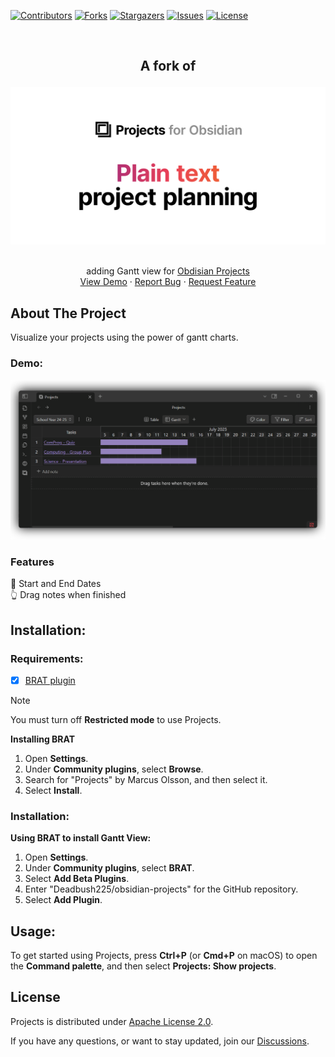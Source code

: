 <a id="readme-top"></a>

[![Contributors][contributors-shield]][contributors-url]
[![Forks][forks-shield]][forks-url]
[![Stargazers][stars-shield]][stars-url]
[![Issues][issues-shield]][issues-url]
[![License][license-shield]][license-url]

<!-- [![LinkedIn][linkedin-shield]][linkedin-url] -->

<br />
<div align="center">
  <h3 style="font-size: 1.5em" align="center">A fork of</h3>  
<picture>
  <source media="(prefers-color-scheme: dark)" srcset="https://raw.githubusercontent.com/marcusolsson/obsidian-projects/main/images/dark.svg">
  <source media="(prefers-color-scheme: light)" srcset="https://raw.githubusercontent.com/marcusolsson/obsidian-projects/main/images/light.svg">
  <img alt="Projects logo" src="https://raw.githubusercontent.com/marcusolsson/obsidian-projects/main/images/light.svg">
</picture>

  <p align="center">
    <br />
    adding Gantt view for <a href="https://github.com/marcusolsson/obsidian-projects">Obdisian Projects</a>
    <br />
    <a href="https://github.com/Deadbush225/obsidian-projects#Demo">View Demo</a>
    &middot;
    <a href="https://github.com/Deadbush225/obsidian-projects/issues/new?labels=bug&template=bug-report---.md">Report Bug</a>
    &middot;
    <a href="https://github.com/Deadbush225/obsidian-projects/issues/new?labels=enhancement&template=feature-request---.md">Request Feature</a>
  </p>
</div>

## About The Project

Visualize your projects using the power of gantt charts.

### Demo:

<div align="center"><img src="./images/Obsidian-Projects.png" width="650"></img></div>

### Features

💬 Start and End Dates <br>
👆 Drag notes when finished <br>

## Installation:

### Requirements:

- [x] [BRAT plugin](https://github.com/TfTHacker/obsidian42-brat)

> [!Note]  
> You must turn off **Restricted mode** to use Projects.

**Installing BRAT**<br>

1. Open **Settings**. <br>
2. Under **Community plugins**, select **Browse**. <br>
3. Search for "Projects" by Marcus Olsson, and then select it.<br>
4. Select **Install**.

### Installation:

**Using BRAT to install Gantt View:**

1. Open **Settings**. <br>
2. Under **Community plugins**, select **BRAT**. <br>
3. Select **Add Beta Plugins**.
4. Enter "Deadbush225/obsidian-projects" for the GitHub repository.
5. Select **Add Plugin**.

## Usage:

To get started using Projects, press **Ctrl+P** (or **Cmd+P** on macOS) to open the **Command palette**, and then select **Projects: Show projects**.

## License

Projects is distributed under [Apache License 2.0](LICENSE).

If you have any questions, or want to stay updated, join our [Discussions](https://github.com/marcusolsson/obsidian-projects/discussions).

<!-- MARKDOWN LINKS & IMAGES -->
<!-- https://www.markdownguide.org/basic-syntax/#reference-style-links -->

[contributors-shield]: https://img.shields.io/github/contributors/Deadbush225/obsidian-projects?style=for-the-badge
[contributors-url]: https://github.com/Deadbush225/obsidian-projects/graphs/contributors
[forks-shield]: https://img.shields.io/github/forks/Deadbush225/obsidian-projects?style=for-the-badge
[forks-url]: https://github.com/Deadbush225/obsidian-projects/forks
[stars-shield]: https://img.shields.io/github/stars/Deadbush225/obsidian-projects?style=for-the-badge
[stars-url]: https://github.com/Deadbush225/obsidian-projects/stargazers
[issues-shield]: https://img.shields.io/github/issues/Deadbush225/obsidian-projects?style=for-the-badge
[issues-url]: https://github.com/Deadbush225/obsidian-projects/issues
[license-shield]: https://img.shields.io/github/license/Deadbush225/obsidian-projects?style=for-the-badge
[license-url]: https://github.com/Deadbush225/obsidian-projects/blob/master/LICENSE.txt
[linkedin-shield]: https://img.shields.io/badge/-LinkedIn-black.svg?style=for-the-badge&logo=linkedin&colorB=555
[linkedin-url]: https://www.linkedin.com/in/eliazar-inso-0342b7210/
[product-screenshot]: images/screenshot.png
